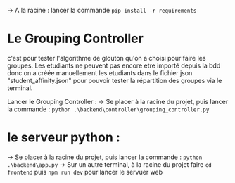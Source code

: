 -> A la racine : lancer la commande `pip install -r requirements` 

# Le Grouping Controller 
c'est pour tester l'algorithme de glouton qu'on a choisi pour faire les groupes. 
Les etudiants ne peuvent pas encore etre importé depuis la bdd donc on a créée manuellement les etudiants dans le fichier json "student_affinity.json" pour pouvoir tester la répartition des groupes via le terminal.  

Lancer le Grouping Controller : 
-> Se placer à la racine du projet, puis lancer la commande : `python .\backend\controller\grouping_controller.py`



# le serveur python : 

-> Se placer à la racine du projet, puis lancer la commande : `python .\backend\app.py`
-> Sur un autre terminal, à la racine du projet faire `cd frontend` puis `npm run dev` pour lancer le servuer web 

